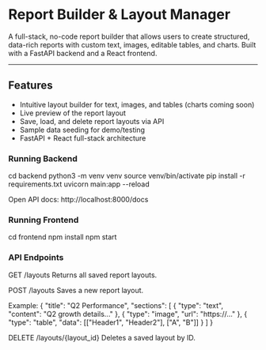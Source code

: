 # Report Builder & Layout Manager

A full-stack, no-code report builder that allows users to create structured, data-rich reports with custom text, images, editable tables, and charts. Built with a FastAPI backend and a React frontend.

---

## Features

-  Intuitive layout builder for text, images, and tables (charts coming soon)
-  Live preview of the report layout
-  Save, load, and delete report layouts via API
-  Sample data seeding for demo/testing
-  FastAPI + React full-stack architecture


### Running Backend

cd backend
python3 -m venv venv
source venv/bin/activate
pip install -r requirements.txt
uvicorn main:app --reload


Open API docs: http://localhost:8000/docs

### Running Frontend


cd frontend
npm install
npm start

### API Endpoints
GET /layouts
Returns all saved report layouts.

POST /layouts
Saves a new report layout.

Example:
{
  "title": "Q2 Performance",
  "sections": [
    { "type": "text", "content": "Q2 growth details..." },
    { "type": "image", "url": "https://..." },
    { "type": "table", "data": [["Header1", "Header2"], ["A", "B"]] }
  ]
}

DELETE /layouts/{layout_id}
Deletes a saved layout by ID.
```bash
